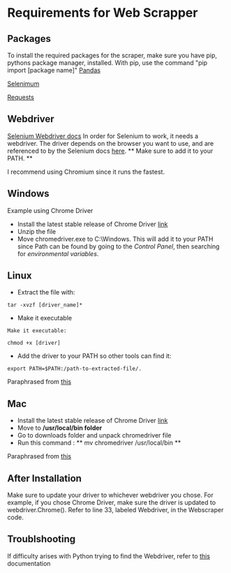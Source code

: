 # Requirements for Web Scrapper


## Packages

To install the required packages for the scraper, make sure you have pip, pythons package manager, installed. With pip, use the command "pip import [package name]"
[Pandas](https://pandas.pydata.org/)

[Selenimum](https://selenium-python.readthedocs.io/)

[Requests](https://github.com/psf/requests)


## Webdriver
[Selenium Webdriver docs](https://selenium-python.readthedocs.io/installation.html)
In order for Selenium to work, it needs a webdriver. The driver depends on the browser you want to use, and are referenced to by the Selenium docs [here](https://selenium-python.readthedocs.io/installation.html#drivers). ** Make sure to add it to your PATH. **

I recommend using Chromium since it runs the fastest.

## Windows
Example using Chrome Driver
- Install the latest stable release of Chrome Driver [link](https://sites.google.com/a/chromium.org/chromedriver/downloads)
- Unzip the file
- Move chromedriver.exe to C:\Windows. This will add it to your PATH since 
Path can be found by going to the *Control Panel*, then searching for *environmental variables*.

## Linux 
- Extract the file with:
```
tar -xvzf [driver_name]*
```
- Make it executable
```
Make it executable:

chmod +x [driver]
```
- Add the driver to your PATH so other tools can find it:
```
export PATH=$PATH:/path-to-extracted-file/.
```
Paraphrased from [this](https://askubuntu.com/questions/870530/how-to-install-geckodriver-in-ubuntu)

## Mac
- Install the latest stable release of Chrome Driver [link](https://sites.google.com/a/chromium.org/chromedriver/downloads)
- Move to **/usr/local/bin folder**
- Go to downloads folder and unpack chromedriver file
- Run this command : ** mv chromedriver /usr/local/bin **

Paraphrased from [this](https://www.swtestacademy.com/install-chrome-driver-on-mac/)

## After Installation
Make sure to update your driver to whichever webdriver you chose. For example, if you chose Chrome Driver, make sure the driver is updated to webdriver.Chrome(). Refer to line 33, labeled Webdriver, in the Webscraper code.

## Troublshooting
If difficulty arises with Python trying to find the Webdriver, refer to [this](http://jonathansoma.com/lede/foundations-2018/classes/selenium/selenium-snippets/) documentation
